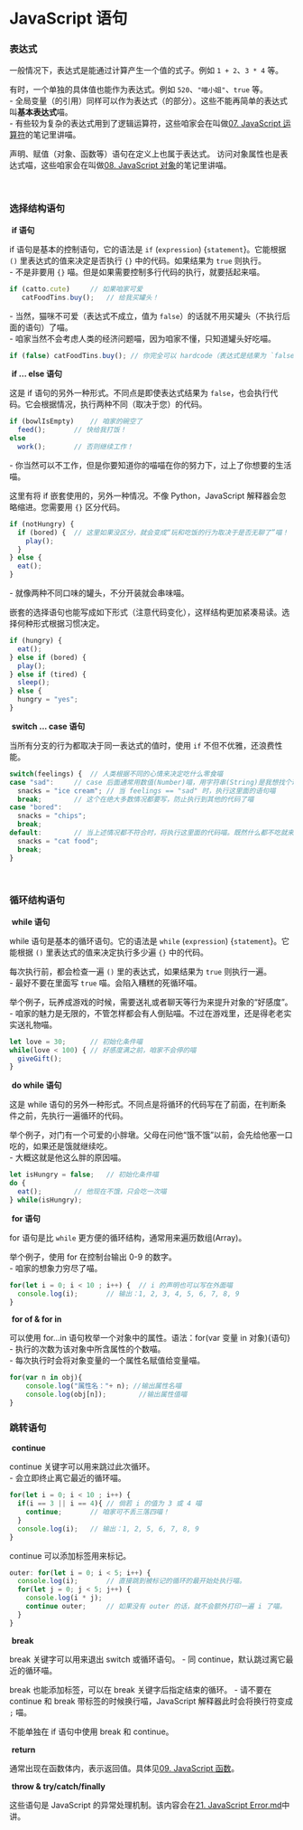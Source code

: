 # JavaScript 语句

### 表达式

一般情况下，表达式是能通过计算产生一个值的式子。例如 `1 + 2`、`3 * 4` 等。

有时，一个单独的具体值也能作为表达式。例如 `520`、`"喵小姐"`、`true` 等。  
 \- 全局变量（的引用）同样可以作为表达式（的部分）。这些不能再简单的表达式叫**基本表达式**喵。  
 \- 有些较为复杂的表达式用到了逻辑运算符，这些咱家会在叫做[07. JavaScript 运算符](https://github.com/jelly-girl/frondend-Learning/blob/main/Javascript/07.%20JavaScript%20%E8%BF%90%E7%AE%97%E7%AC%A6.md)的笔记里讲喵。

声明、赋值（对象、函数等）语句在定义上也属于表达式。
访问对象属性也是表达式喵，这些咱家会在叫做[08. JavaScript 对象](https://github.com/jelly-girl/frondend-Learning/blob/main/Javascript/08.%20JavaScript%20%E5%AF%B9%E8%B1%A1.md)的笔记里讲喵。

<br />

### 选择结构语句

​	**if 语句**

if 语句是基本的控制语句，它的语法是 `if` (`expression`) {`statement`}。它能根据 `()` 里表达式的值来决定是否执行 `{}` 中的代码。如果结果为 `true` 则执行。  
 \- 不是非要用 `{}` 喵。但是如果需要控制多行代码的执行，就要括起来喵。

```javascript
if (catto.cute)		// 如果咱家可爱
   catFoodTins.buy();	// 给我买罐头！
```
 \- 当然，猫咪不可爱（表达式不成立，值为 `false`）的话就不用买罐头（不执行后面的语句）了喵。  
	\- 咱家当然不会考虑人类的经济问题喵，因为咱家不懂，只知道罐头好吃喵。
	
```javascript
if (false) catFoodTins.buy(); // 你完全可以 hardcode（表达式是结果为 `false`，永远不执行后面的代码）。可是这又有什么意义喵？
```

​	**if ... else 语句**

这是 if 语句的另外一种形式。不同点是即使表达式结果为 `false`，也会执行代码。它会根据情况，执行两种不同（取决于您）的代码。

```javascript
if (bowlIsEmpty)	// 咱家的碗空了
  feed();		// 快给我打饭！
else
  work();		// 否则继续工作！
```
 \- 你当然可以不工作，但是你要知道你的喵喵在你的努力下，过上了你想要的生活喵。

这里有将 if 嵌套使用的，另外一种情况。不像 Python，JavaScript 解释器会忽略缩进。您需要用 `{}` 区分代码。  

```javascript
if (notHungry) {
  if (bored) {	// 这里如果没区分，就会变成“玩和吃饭的行为取决于是否无聊了”喵！
    play();
  }
} else {
  eat();
}
```
 \- 就像两种不同口味的罐头，不分开装就会串味喵。

嵌套的选择语句也能写成如下形式（注意代码变化），这样结构更加紧凑易读。选择何种形式根据习惯决定。

```javascript
if (hungry) {
  eat();
} else if (bored) {
  play();
} else if (tired) {
  sleep();
} else {
  hungry = "yes";
}
```

​	**switch ... case 语句**

当所有分支的行为都取决于同一表达式的值时，使用 `if` 不但不优雅，还浪费性能。

```javascript
switch(feelings) {	// 人类根据不同的心情来决定吃什么零食喵
case "sad":		// case 后面通常用数值(Number)喵，用字符串(String)是我想找个理由吃点冰淇淋喵
  snacks = "ice cream";	// 当 feelings == "sad" 时，执行这里面的语句喵
  break;		// 这个在绝大多数情况都要写，防止执行到其他的代码了喵
case "bored":
  snacks = "chips";
  break;
default:		// 当上述情况都不符合时，将执行这里面的代码喵。既然什么都不吃就来啃便宜猫粮吧喵
  snacks = "cat food";
  break;
}
```

<br />

### 循环结构语句

​	**while 语句**

while 语句是基本的循环语句。它的语法是 `while` (`expression`) {`statement`}。它能根据 `()` 里表达式的值来决定执行多少遍 `{}` 中的代码。

每次执行前，都会检查一遍 `()` 里的表达式，如果结果为 `true` 则执行一遍。  
 \- 最好不要在里面写 `true` 喵。会陷入糟糕的死循环喵。

举个例子，玩养成游戏的时候，需要送礼或者聊天等行为来提升对象的“好感度”。  
 \- 咱家的魅力是无限的，不管怎样都会有人倒贴喵。不过在游戏里，还是得老老实实送礼物喵。

```javascript
let love = 30;		// 初始化条件喵
while(love < 100) {	// 好感度满之前，咱家不会停的喵
  giveGift();
}
```

​	**do while 语句**

这是 while 语句的另外一种形式。不同点是将循环的代码写在了前面，在判断条件之前，先执行一遍循环的代码。

举个例子，对门有一个可爱的小胖墩。父母在问他“饿不饿”以前，会先给他塞一口吃的，如果还是饿就继续吃。  
 \- 大概这就是他这么胖的原因喵。

```javascript
let isHungry = false;	// 初始化条件喵
do {
  eat();		// 他现在不饿，只会吃一次喵
} while(isHungry);
```

​	**for 语句**

for 语句是比 `while` 更方便的循环结构，通常用来遍历数组(Array)。

举个例子，使用 for 在控制台输出 0-9 的数字。  
 \- 咱家的想象力穷尽了喵。

```javascript
for(let i = 0; i < 10 ; i++) {	// i 的声明也可以写在外面喵
  console.log(i);		// 输出：1, 2, 3, 4, 5, 6, 7, 8, 9
}
```

​	**for of & for in**


可以使用 for...in 语句枚举一个对象中的属性。语法：for(var 变量 in 对象){语句}  
 \- 执行的次数为该对象中所含属性的个数喵。  
 \- 每次执行时会将对象变量的一个属性名赋值给变量喵。

```javascript
for(var n in obj){
    console.log("属性名："+ n);	//输出属性名喵
    console.log(obj[n]);		//输出属性值喵
}
```


### 跳转语句

​	**continue**

continue 关键字可以用来跳过此次循环。  
 \- 会立即终止离它最近的循环喵。

```javascript
for(let i = 0; i < 10 ; i++) {
  if(i == 3 || i == 4){	// 倘若 i 的值为 3 或 4 喵
    continue;		// 咱家可不丢三落四喵！
  }
  console.log(i);	// 输出：1, 2, 5, 6, 7, 8, 9
}
```

continue 可以添加标签用来标记。

```javascript
outer: for(let i = 0; i < 5; i++) {
  console.log(i);		// 直接跳到被标记的循环的最开始处执行喵。
  for(let j = 0; j < 5; j++) {
    console.log(i * j);
    continue outer;		// 如果没有 outer 的话，就不会额外打印一遍 i 了喵。
  }
}
```

​	**break**

break 关键字可以用来退出 switch 或循环语句。
 \- 同 continue，默认跳过离它最近的循环喵。

break 也能添加标签，可以在 break 关键字后指定结束的循环。
 \- 请不要在 continue 和 break 带标签的时候换行喵，JavaScript 解释器此时会将换行符变成 `;` 喵。

不能单独在 if 语句中使用 break 和 continue。

​	**return**

通常出现在函数体内，表示返回值。具体见[09. JavaScript 函数](https://github.com/jelly-girl/frondend-Learning/blob/main/Javascript/09.%20JavaScript%20%E5%87%BD%E6%95%B0.md)。

​	**throw & try/catch/finally**

这些语句是 JavaScript 的异常处理机制。该内容会在[21. JavaScript Error.md](https://github.com/jelly-girl/frondend-Learning/blob/main/Javascript/21.%20JavaScript%20Error.md)中讲。

